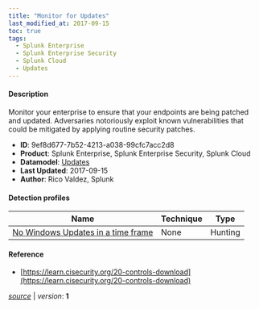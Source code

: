 ```yaml
---
title: "Monitor for Updates"
last_modified_at: 2017-09-15
toc: true
tags:
  - Splunk Enterprise
  - Splunk Enterprise Security
  - Splunk Cloud
  - Updates
---
```


#### Description

Monitor your enterprise to ensure that your endpoints are being patched and updated. Adversaries notoriously exploit known vulnerabilities that could be mitigated by applying routine security patches.

- **ID**: 9ef8d677-7b52-4213-a038-99cfc7acc2d8
- **Product**: Splunk Enterprise, Splunk Enterprise Security, Splunk Cloud
- **Datamodel**: [Updates](https://docs.splunk.com/Documentation/CIM/latest/User/Updates)
- **Last Updated**: 2017-09-15
- **Author**: Rico Valdez, Splunk

#### Detection profiles

| Name        | Technique   | Type         |
| ----------- | ----------- |--------------|
| [No Windows Updates in a time frame](/application/no_windows_updates_in_a_time_frame/) | None | Hunting |

#### Reference

* [https://learn.cisecurity.org/20-controls-download](https://learn.cisecurity.org/20-controls-download)



[_source_](https://github.com/splunk/security_content/tree/develop/stories/monitor_for_updates.yml) | _version_: **1**